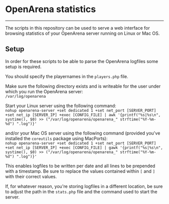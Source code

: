 # OpenArena statistics
***
The scripts in this repository can be used to serve a web interface for browsing statistics of your OpenArena server running on Linux or Mac OS.
  
## Setup
In order for these scripts to be able to parse the OpenArena logfiles some setup is required.  
  
You should specify the playernames in the `players.php` file.  
  
Make sure the following directory exists and is writeable for the user under which you run the OpenArena server:  
`/var/log/openarena`  
  
Start your Linux server using the following command:  
`nohup openarena-server +set dedicated 1 +set net_port [SERVER_PORT] +set net_ip [SERVER_IP] +exec [CONFIG_FILE] | awk '{printf("%s|%s\n", systime(), $0) >> ("/var/log/openarena/openarena_" strftime("%Y-%m-%d") ".log")}'`  
  
and/or your Mac OS server using the following command (provided you've installed the `coreutils` package using MacPorts):  
`nohup openarena-server +set dedicated 1 +set net_port [SERVER_PORT] +set net_ip [SERVER_IP] +exec [CONFIG_FILE] | gawk '{printf("%s|%s\n", systime(), $0) >> ("/var/log/openarena/openarena_" strftime("%Y-%m-%d") ".log")}'`  
  
This enables logfiles to be written per date and all lines to be prepended with a timestamp. Be sure to replace the values contained within `[` and `]` with their correct values.  
  
If, for whatever reason, you're storing logfiles in a different location, be sure to adjust the path in the `stats.php` file and the command used to start the server.
